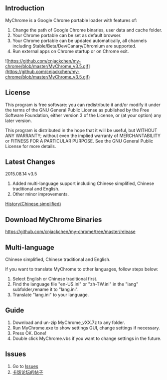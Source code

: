 ## Introduction

MyChrome is a Google Chrome portable loader with features of:
 1. Change the path of Google Chrome binaries, user data and cache folder.
 2. Your Chrome portable can be set as default browser.
 3. Your Chrome portable can be updated automatically, all channels including Stable/Beta/Dev/Canary/Chromium are supported.
 4. Run external apps on Chrome startup or on Chrome exit.

![https://github.com/cnjackchen/my-chrome/blob/master/MyChrome_v3.5.gif](https://github.com/cnjackchen/my-chrome/blob/master/MyChrome_v3.5.gif)

## License

This program is free software: you can redistribute it and/or modify
it under the terms of the GNU General Public License as published by
the Free Software Foundation, either version 3 of the License, or
(at your option) any later version.

This program is distributed in the hope that it will be useful,
but WITHOUT ANY WARRANTY; without even the implied warranty of
MERCHANTABILITY or FITNESS FOR A PARTICULAR PURPOSE.  See the
GNU General Public License for more details.

## Latest Changes
 2015.08.14 v3.5
 1. Added multi-language support including Chinese simplified, Chinese traditional and English.
 2. Other minor improvements.

[History(Chinese simplified)](https://github.com/cnjackchen/my-chrome/wiki/History)

## Download MyChrome Binaries
https://github.com/cnjackchen/my-chrome/tree/master/release

## Multi-language
Chinese simplified, Chinese traditional and English.

If you want to translate MyChrome to other languages, follow steps below:
 1. Select English or Chinese traditional first.
 2. Find the language file "en-US.ini" or "zh-TW.ini" in the "lang" subfolder,rename it to "lang.ini".
 3. Translate "lang.ini" to your language.

## Guide
 1. Download and un-zip MyChrome_vXX.7z to any folder.
 2. Run MyChrome.exe to show settings GUI, change settings if necessary.
 3. Press OK. Done!
 4. Double click MyChrome.vbs if you want to change settings in the future.

## Issues
 1. Go to [Issues](https://github.com/cnjackchen/my-chrome/issues)
 2. [卡饭论坛的帖子](http://bbs.kafan.cn/thread-1725205-1-1.html)
